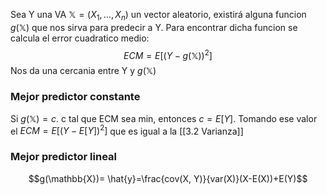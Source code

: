  Sea Y una VA $\mathbb{X}=(X_{1}, \dots, X_{n})$ un vector aleatorio, existirá alguna funcion $g(\mathbb{X})$ que nos sirva para predecir a Y. Para encontrar dicha funcion se calcula el error cuadratico medio:
 $$ECM=E[(Y-g(\mathbb{X}))^2]$$
 Nos da una cercania entre Y y $g(\mathbb{X})$ 
### Mejor predictor constante
 Si $g(\mathbb{X})=c$. c tal que ECM sea min, entonces $c=E[Y]$. Tomando ese valor el $ECM = E[(Y-E[Y])^2]$ que es igual a la [[3.2 Varianza]]
### Mejor predictor lineal
$$g(\mathbb{X})= \hat{y}=\frac{cov(X, Y)}{var(X)}(X-E(X))+E(Y)$$
